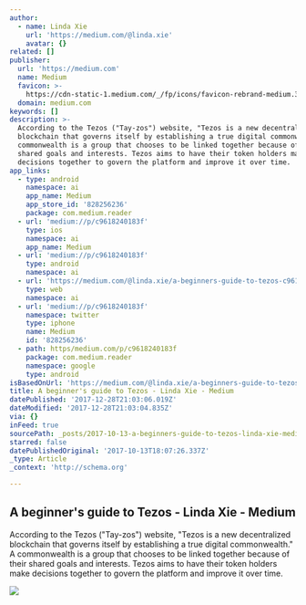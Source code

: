 ```yaml
---
author:
  - name: Linda Xie
    url: 'https://medium.com/@linda.xie'
    avatar: {}
related: []
publisher:
  url: 'https://medium.com'
  name: Medium
  favicon: >-
    https://cdn-static-1.medium.com/_/fp/icons/favicon-rebrand-medium.3Y6xpZ-0FSdWDnPM3hSBIA.ico
  domain: medium.com
keywords: []
description: >-
  According to the Tezos ("Tay-zos") website, "Tezos is a new decentralized
  blockchain that governs itself by establishing a true digital commonwealth." A
  commonwealth is a group that chooses to be linked together because of their
  shared goals and interests. Tezos aims to have their token holders make
  decisions together to govern the platform and improve it over time.
app_links:
  - type: android
    namespace: ai
    app_name: Medium
    app_store_id: '828256236'
    package: com.medium.reader
  - url: 'medium://p/c9618240183f'
    type: ios
    namespace: ai
    app_name: Medium
  - url: 'medium://p/c9618240183f'
    type: android
    namespace: ai
  - url: 'https://medium.com/@linda.xie/a-beginners-guide-to-tezos-c9618240183f'
    type: web
    namespace: ai
  - url: 'medium://p/c9618240183f'
    namespace: twitter
    type: iphone
    name: Medium
    id: '828256236'
  - path: https/medium.com/p/c9618240183f
    package: com.medium.reader
    namespace: google
    type: android
isBasedOnUrl: 'https://medium.com/@linda.xie/a-beginners-guide-to-tezos-c9618240183f'
title: A beginner's guide to Tezos - Linda Xie - Medium
datePublished: '2017-12-28T21:03:06.019Z'
dateModified: '2017-12-28T21:03:04.835Z'
via: {}
inFeed: true
sourcePath: _posts/2017-10-13-a-beginners-guide-to-tezos-linda-xie-medium.md
starred: false
datePublishedOriginal: '2017-10-13T18:07:26.337Z'
_type: Article
_context: 'http://schema.org'

---
```

<article style=""><h1>A beginner's guide to Tezos - Linda Xie - Medium</h1><p>According to the Tezos ("Tay-zos") website, "Tezos is a new decentralized blockchain that governs itself by establishing a true digital commonwealth." A commonwealth is a group that chooses to be linked together because of their shared goals and interests. Tezos aims to have their token holders make decisions together to govern the platform and improve it over time.</p><img src="https://cdn-images-1.medium.com/max/1600/1*cLjDJYqI1_3cOMPmVCLIAw.png" /></article>